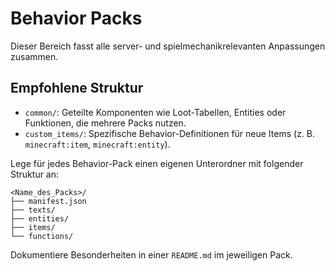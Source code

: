 # Behavior Packs

Dieser Bereich fasst alle server- und spielmechanikrelevanten Anpassungen zusammen.

## Empfohlene Struktur
- `common/`: Geteilte Komponenten wie Loot-Tabellen, Entities oder Funktionen, die mehrere Packs nutzen.
- `custom_items/`: Spezifische Behavior-Definitionen für neue Items (z. B. `minecraft:item`, `minecraft:entity`).

Lege für jedes Behavior-Pack einen eigenen Unterordner mit folgender Struktur an:
```
<Name_des_Packs>/
├── manifest.json
├── texts/
├── entities/
├── items/
└── functions/
```

Dokumentiere Besonderheiten in einer `README.md` im jeweiligen Pack.
